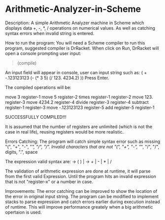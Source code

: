 # Arithmetic-Analyzer-in-Scheme

Description: 
A simple Arithmetic Analyzer machine in Scheme which displays data +, -, *, / operations on numerical values. 
As well as catching syntax errors when invalid string is entered.

How to run the program:
You will need a Scheme compiler to run this program, suggested compiler is DrRacket.
When click on Run, DrRacket will open a console prompting  user input:

  > (compile)

An input field will appear in console, user can input string such as:
  ( + -.123123123 (- (*  3 5) (/ 123. 4234.2) ))
Press Enter.

The compiled operations will be:

  move 3 register-1
  move 5 register-2
  times register-1 register-2
  move 123. register-3
  move 4234.2 register-4
  divide register-3 register-4
  subtract register-1 register-3
  move -.123123123 register-5
  add register-5 register-1
  
  SUCCESSFULLY COMPILED!!!

It is assumed that the number of registers are unlimited (which is not the case in real life), reusing registers would be more realistic.

Errors Catching:
The program will catch simple syntax error such as missing "(", "+", "-", "*", "/", "/".
Invalid characters that are not "(", "+", "-", "*", "/", "/", digits, ".", space

The expression valid syntax are: 
  <arithmetic-expression> → (<op> <arithmetic-expression> <arithmetic-expression>)
                          | <constant>
  <op> → + | - | * | /

The validation of arithmetic expression are done at runtime, it will parse from the first valid Expression. Until the program hits an invalid expression
that is not "register-x" or a number in <constant> case.

Improvements:
The error catching can be improved to show the location of the error in original input string.
The program can be modified to implement stacks to parse expression and catch errors earlier during execution instead of runtime. This will improve performance greately when a big arithmetic opertaion is used.
